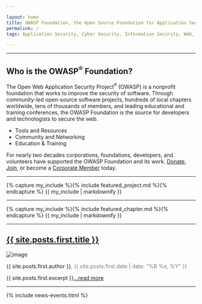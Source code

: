 ```yaml
---

layout: home
title: OWASP Foundation, the Open Source Foundation for Application Security 
permalink: /
tags: Application Security, Cyber Security, Information Security, Web, Cloud, Vulnerability Assessment

---
```


<!-- Rebuild Site Tag 150 -->

<div class="homepage-promo" style='background: url(/assets/images/content/ams-preso-new.jpg) no-repeat center center;background-size: cover;'>
  <!--<img src="/assets/images/content/ams-preso-new.jpg" alt="Presentation at Global AppSec AMS">-->
</div>

 <hr class="mobile">

<section class="homepage-welcome">
  <h1>Who is the OWASP<sup>&reg;</sup> Foundation?</h1>
  <p>The Open Web Application Security Project<sup>&reg;</sup> (OWASP) is a nonprofit foundation that works to improve the security of software. Through community-led open-source software projects, hundreds of local chapters worldwide, tens of thousands of members, and leading educational and training conferences, the OWASP Foundation is the source for developers and technologists to secure the web.</p>

<ul>
<li>Tools and Resources</li>
<li>Community and Networking</li>
<li>Education & Training</li>
</ul>

<p>For nearly two decades corporations, foundations, developers, and volunteers have supported the OWASP Foundation and its work. <a href="/donate/">Donate</a>, <a href="/membership/">Join</a>, or become a <a href="/supporters">Corporate Member</a> today.</p>
</section>

<hr>

<section class="homepage-project">
 {% capture my_include %}{% include featured_project.md %}{% endcapture %}
  {{ my_include | markdownify }}
</section>

<hr class="mobile">

<section class="homepage-chapter">
  {% capture my_include %}{% include featured_chapter.md %}{% endcapture %}
  {{ my_include | markdownify }}
</section>

<hr>

<section class="homepage-blog">
  <h2><a href="{{ site.posts.first.url }}">{{ site.posts.first.title }}</a></h2>
<a><img src="{{ site.posts.first.author_image }}" alt="image"></a>
<p class="author"><a>{{ site.posts.first.author }}</a><span style="color:#7C7C7C">, {{ site.posts.first.date | date: "%B %e, %Y" }}</span></p>
<p>{{ site.posts.first.excerpt }}<a href="{{ site.posts.first.url }}">...read more</a></p>
</section>

<hr class="mobile">

{% include news-events.html %}
